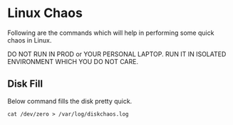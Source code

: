 # Linux Chaos

Following are the commands which will help in performing some quick chaos in Linux. 

DO NOT RUN IN PROD or YOUR PERSONAL LAPTOP. RUN IT IN ISOLATED ENVIRONMENT WHICH YOU DO NOT CARE.

## Disk Fill

Below command fills the disk pretty quick.

```
cat /dev/zero > /var/log/diskchaos.log
```
